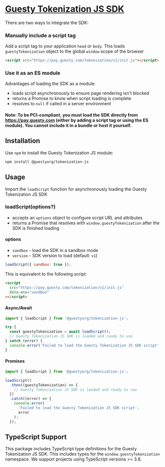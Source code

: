 # [Guesty Tokenization JS SDK](https://github.com/guestyorg/tokenization-js/wiki)

There are two ways to integrate the SDK:

### Manually include a script tag

Add a script tag to your application `head` or `body`.
This loads `guestyTokenization` object to the global `window` scope of the browser

```html
<script src="https://pay.guesty.com/tokenization/v1/init.js"></script>
```

### Use it as an ES module

Advantages of loading the SDK as a module:

- loads script asynchronously to ensure page rendering isn't blocked
- returns a Promise to know when script loading is complete
- resolves to `null` if called in a server environment

#### Note: To be PCI-compliant, you must load the SDK directly from https://pay.guesty.com (either by adding a script tag or using the ES module). You cannot include it in a bundle or host it yourself.

## Installation

Use `npm` to install the Guesty Tokenization JS module:

```sh
npm install @guestyorg/tokenization-js
```

## Usage

Import the `loadScript` function for asynchronously loading the Guesty Tokenization JS SDK

### loadScript(options?)

- accepts an `options` object to configure script URL and attributes
- returns a Promise that resolves with `window.guestyTokenization` after the SDK is finished loading

#### options

- `sandbox` - load the SDK in a sandbox mode
- `version` - SDK version to load (default: `v1`)

```js
loadScript({ sandbox: true });
```

This is equivalent to the following script:

```html
<script
  src="https://pay.guesty.com/tokenization/v1/init.js"
  data-env="sandbox"
></script>
```

#### Async/Await

```js
import { loadScript } from '@guestyorg/tokenization-js';

try {
  const guestyTokenization = await loadScript();
  // Guesty Tokenization JS SDK is loaded and ready to use
} catch (error) {
  console.error('Failed to load the Guesty Tokenization JS SDK script', error);
}
```

#### Promises

```js
import { loadScript } from '@guestyorg/tokenization-js';

loadScript()
  .then((guestyTokenization) => {
    // Guesty Tokenization JS SDK is loaded and ready to use
  })
  .catch((error) => {
    console.error(
      'Failed to load the Guesty Tokenization JS SDK script',
      error
    );
  });
```

## TypeScript Support

This package includes TypeScript type definitions for the Guesty Tokenization JS SDK. This includes types for the `window.guestyTokenization` namespace. We support projects using TypeScript versions >= 3.8.
